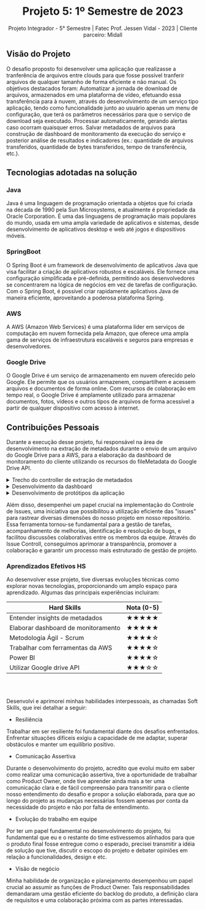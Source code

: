<h1 align="center"> Projeto 5: 1º Semestre de 2023 </h1>

<div align="center"> Projeto Integrador - 5° Semestre | Fatec Prof. Jessen Vidal - 2023 | Cliente parceiro: Midall </div>

## Visão do Projeto
O desafio proposto foi desenvolver uma aplicação que realizasse a tranferência de arquivos entre clouds para que fosse possível tranferir arquivos de qualquer tamanho de forma eficiente e não manual. Os objetivos destacados foram: Automatizar a jornada de download de arquivos, armazenados em uma plataforma de vídeo, efetuando essa transferência para à nuvem, através do desenvolvimento de um serviço tipo aplicação, tendo como funcionalidade junto ao usuário apenas um menu de configuração, que terá os parâmetros necessários para que o serviço de download seja executado. Processar automaticamente, gerando alertas caso ocorram quaisquer erros. Salvar metadados de arquivos para construção de dashboard de monitoramento da execução do serviço e posterior análise de resultados e indicadores (ex.: quantidade de arquivos transferidos, quantidade de bytes transferidos, tempo de transferência, etc.).

## Tecnologias adotadas na solução

### Java
Java é uma linguagem de programação orientada a objetos que foi criada na década de 1990 pela Sun Microsystems, e atualmente é propriedade da Oracle Corporation. É uma das linguagens de programação mais populares do mundo, usada em uma ampla variedade de aplicativos e sistemas, desde desenvolvimento de aplicativos desktop e web até jogos e dispositivos móveis.

### SpringBoot
O Spring Boot é um framework de desenvolvimento de aplicativos Java que visa facilitar a criação de aplicativos robustos e escaláveis. Ele fornece uma configuração simplificada e pré-definida, permitindo aos desenvolvedores se concentrarem na lógica de negócios em vez de tarefas de configuração. Com o Spring Boot, é possível criar rapidamente aplicativos Java de maneira eficiente, aproveitando a poderosa plataforma Spring.

### AWS
A AWS (Amazon Web Services) é uma plataforma líder em serviços de computação em nuvem fornecida pela Amazon, que oferece uma ampla gama de serviços de infraestrutura escaláveis e seguros para empresas e desenvolvedores.

### Google Drive 
O Google Drive é um serviço de armazenamento em nuvem oferecido pelo Google. Ele permite que os usuários armazenem, compartilhem e acessem arquivos e documentos de forma online. Com recursos de colaboração em tempo real, o Google Drive é amplamente utilizado para armazenar documentos, fotos, vídeos e outros tipos de arquivos de forma acessível a partir de qualquer dispositivo com acesso à internet. 

## Contribuições Pessoais
Durante a execução desse projeto, fui responsável na área de desenvolvimento na extração de metadados durante o envio de um arquivo do Google Drive para a AWS, para a elaboração da dashboard de monitoramento do cliente utilizando os recursos do fileMetadata do Google Drive API. 


<details> 
 <summary> Trecho do controller de extração de metadados </summary>

  
		@PostMapping("/upload")
	public ResponseEntity<?> uploadBasic(@RequestParam("file") MultipartFile file)
			throws IOException {
    Drive service = new Drive.Builder(new NetHttpTransport(), GsonFactory.getDefaultInstance(), requestInitializer)
				.setApplicationName("Drive samples").build();
   
	 Instant inicio = Instant.now();
		List<String> list = new ArrayList<>();
		list.add("1LFzz6RB4d-ePzRmyzVUC8zebcrYHzDTF");
		File fileMetadata = new File();
		fileMetadata.setParents(list);
		fileMetadata.setName(file.getOriginalFilename());
		String filePathd = new java.io.File(".").getCanonicalPath() + file.getOriginalFilename();
		file.transferTo(new java.io.File(filePathd));
  
		java.io.File filePath = new java.io.File(filePathd);
		FileContent mediaContent = new FileContent("multipart/form-data", filePath); 
		FileContent mediaContent = new FileContent("multipart/form-data", filePath);
		File files = service.files().create(fileMetadata, mediaContent).setFields("id").execute();
		System.out.println("File ID: " + files.getId());


		History history = new History();
		history.setNome_arquivo(file.getOriginalFilename());
		history.setFile_id(files.getId());
		history.setTamanho(file.getSize());
		history.setData_envio(LocalDate.now());

		FoldersSelect fol = folderService.findById(repo.findAll().get(0).getId());
		fileDownload.getFile(fol.getCodigo(), files.getId());


		Instant fim = Instant.now();
		Long duracao = Duration.between(inicio, fim).getSeconds();
		history.setTempo(duracao);
		historyService.save(history);
		return ResponseEntity.status(HttpStatus.OK).body(files);

	}

	@GetMapping("/files/{id}/metadata")
	public ResponseEntity<File> getFileMetadata(@PathVariable("id") String fileId) throws IOException {
		GoogleCredentials credentials = GoogleCredentials.getApplicationDefault()
				.createScoped(Arrays.asList(DriveScopes.DRIVE_METADATA));
		HttpRequestInitializer requestInitializer = new HttpCredentialsAdapter(credentials);
		Drive service = new Drive.Builder(new NetHttpTransport(), GsonFactory.getDefaultInstance(), requestInitializer)
				.setApplicationName("Drive samples").build();

		File filemetadata = service.files().get(fileId).execute();

		return ResponseEntity.ok(filemetadata);
	}

	@ExceptionHandler(IOException.class)
	public ResponseEntity<String> handleIOException(IOException e) {
		return ResponseEntity.status(HttpStatus.INTERNAL_SERVER_ERROR)
				.body("Erro ao recuperar metadados do arquivo: " + e.getMessage());
	}

	@ExceptionHandler(Exception.class)
	public ResponseEntity<String> handleException(Exception e) {
		return ResponseEntity.status(HttpStatus.INTERNAL_SERVER_ERROR)
				.body("Erro interno do servidor: " + e.getMessage());
    }
	}
	
A parte mais desafiadora, foi compreender o funcionamento da API do Google pois tive que me aprofundar em leituras da documentação disponibilizada no Google e não existiam muitos artigos mais detalhados que pudessem nos auxiliar na implementação em nosso projeto. A parte de extração de metadados era crucial para que fosse possível seguir com o desenvolvimento do nosso Dashboard de monitoramento de desempenho da aplicação.

A lógica utilizada para o desenvolvimento dessa funcionalidade foi: Após a realização do upload do arquivo (imagem ou vídeo), o arquivo era tranferido para nosso servidor local e logo em seguida enviado para o Google Drive  através da API, durante esse processo eram registrados os metadados, como ID, tamanho, nome do arquivo e data de envio. E por fim, foi realizado um GET responsável por recuperar os metadados de um arquivo no Google Drive com base em seu ID. 

 </details>

 <details>
  <summary> Desenvolvimento da dashboard </summary>
	  <br></br>
	 <img src="https://github.com/lara-leal/bertoti/assets/80706297/40392e65-11b5-4b75-891f-4845bd49b066"/>
	 <br></br>
Durante a fase de desenvolvimento da dashboard, aproveitei vários recursos, incluindo o DAX (Data Analysis Expressions) do Power BI, incorporando campos calculados para otimizar a análise de dados.
<br></br>
	 
A utilização foi estratégica para realizar cálculos avançados, contribuindo significativamente para a funcionalidade da dashboard. Os campos calculados foram especialmente úteis ao capturar métricas importantes, como o tamanho médio do arquivo compartilhado e a identificação do tipo de arquivo mais frequentemente compartilhado, os mesmos, foram projetados para proporcionar insights imediatos, facilitando a interpretação dos resultados e oferecendo uma visão abrangente do desempenho do serviço.
<br></br>


``` 
tamanho_arquivo = 
    IF (
        history[tamanho] < 1024,
        FORMAT ( history[tamanho] , "#0.0# B" ),
        IF (
            history[tamanho]  < POWER ( 2, 20 ),
            FORMAT ( history[tamanho]  / POWER ( 2, 10 ), "#0.0# KB" ),
            IF (
                history[tamanho]  < POWER ( 2, 30 ),
                FORMAT ( history[tamanho]  / POWER ( 2, 20 ), "#0.0# MB" ),
                FORMAT ( history[tamanho]  / POWER ( 2, 30 ), "#0.0# GB" )
            )
        )
    )
 ```

```
mais_utilizado = 
MAXX (
    TOPN (
        1,
        SELECTCOLUMNS (
            SUMMARIZE (
                'history',
                'history'[tipo_arquivo],
                "Count", COUNTROWS ('history')
            ),
            "tipo_arquivo", 'history'[tipo_arquivo],
            "Count", [Count]
        ),
        [Count],
        DESC
    ),
    [tipo_arquivo]
)
```
</details>

 <details>
<summary> Desenvolvimento de protótipos da aplicação </summary>
<br></br>
Também, desempenhei o papel de Product Owner, onde fui responsáve pela prototipagem da aplicação com a utilização da ferramenta Figma. Minhas responsabilidades incluíram a obtenção da aprovação do cliente para o design da aplicação e a validação de eventuais ajustes ao longo do projeto. Durante as sprints, assumi a responsabilidade de negociar as entregas, buscando equilíbrio entre as necessidades do cliente e o cronograma de execução da equipe.
<br></br>
<img src="https://i.ibb.co/g7JB5w8/image.png"></a>

</details>

Além disso, desempenhei um papel crucial na implementação do Controle de Issues, uma iniciativa que possibilitou a utilização eficiente das "issues" para rastrear diversas dimensões do nosso projeto em nosso repositório. Essa ferramenta tornou-se fundamental para a gestão de tarefas, acompanhamento de melhorias, identificação e resolução de bugs, e facilitou discussões colaborativas entre os membros da equipe. Através do Issue Controll, conseguimos aprimorar a transparência, promover a colaboração e garantir um processo mais estruturado de gestão de projeto.


 ### Aprendizados Efetivos HS

Ao desenvolver esse projeto, tive diversas evoluções técnicas como explorar novas tecnologias, proporcionando um amplo espaço para aprendizado. Algumas das principais experiências incluíram: 


| Hard Skills                           | Nota (0-5) |
|--------------------------------------|-------------|
| Entender insights de metadados   | ★★★★★ |
| Elaborar dashboard de monitoramento   |★★★★★|
| Metodologia Ágil - Scrum             | ★★★★☆ |
| Trabalhar com ferramentas da AWS         |★★★★☆|
| Power BI |★★★★☆ |
| Utilizar Google drive API             |★★★☆☆|

<br></br>


Desenvolvi e aprimorei minhas habilidades interpessoais, as chamadas Soft Skills, que irei detalhar a seguir:

- Resiliência
  
Trabalhar em ser resiliente foi fundamental diante dos desafios enfrentados. Enfrentar situações difíceis exigiu a capacidade de me adaptar, superar obstáculos e manter um equilíbrio positivo.

- Comunicação Assertiva
  
Durante o desenvolvimento do projeto, acredito que evolui muito em saber como realizar uma comunicação assertiva, tive a oportunidade de trabalhar como Product Owner, onde tive aprender ainda mais a ter uma comunicação clara  e  de fácil compreensão para transmitir para o cliente nosso entendimento do desafio e propor a solução elaborada, para que ao longo do projeto as mudanças necessárias fossem apenas por conta da necessidade do projeto e não por falta de entendimento.
  
- Evolução do trabalho em equipe
  
Por ter um papel fundamental no desenvolvimento do projeto, foi fundamental que eu e o restante do time estivessemos alinhados para que o produto final fosse entregue como o esperado, precisei transmitir a idéia de solução que tive, discutir o escopo do projeto e debater opiniões em relação a funcionalidades, design e etc.

- Visão de negócio

Minha habilidade de organização e planejamento desempenhou um papel crucial ao assumir as funções de Product Owner. Tais responsabilidades demandaram uma gestão eficiente do backlog do produto, a definição clara de requisitos e uma colaboração próxima com as partes interessadas.





  


